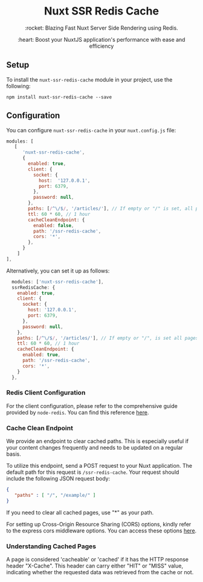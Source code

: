 <h1 align="center">Nuxt SSR Redis Cache</h1>

<p align="center">:rocket: Blazing Fast Nuxt Server Side Rendering using Redis. </p>

<p align="center">:heart: Boost your NuxtJS application's performance with ease and efficiency</p>

## Setup

To install the `nuxt-ssr-redis-cache` module in your project, use the following:

```
npm install nuxt-ssr-redis-cache --save
```

## Configuration

You can configure `nuxt-ssr-redis-cache` in your `nuxt.config.js` file:

```js
modules: [
   [
      'nuxt-ssr-redis-cache',
      {
        enabled: true,
        client: {
          socket: {
            host:  '127.0.0.1',
            port: 6379,
          },
          password: null,
        },
        paths: [/^\/$/, '/articles/'], // If empty or "/" is set, all pages will be cached
        ttl: 60 * 60, // 1 hour
        cacheCleanEndpoint: {
          enabled: false, 
          path: '/ssr-redis-cache',
          cors: '*',
        },
      }
    ]
],
```

Alternatively, you can set it up as follows:

```js
  modules: ['nuxt-ssr-redis-cache'],
  ssrRedisCache: {
    enabled: true,
    client: {
      socket: {
        host: '127.0.0.1',
        port: 6379,
      },
      password: null,
    },
    paths: [/^\/$/, '/articles/'], // If empty or "/", is set all pages will be cached
    ttl: 60 * 60, // 1 hour
    cacheCleanEndpoint: {
      enabled: true, 
      path: '/ssr-redis-cache',
      cors: '*',
    }
  },
```

### Redis Client Configuration

For the client configuration, please refer to the comprehensive guide provided by `node-redis`. You can find this reference [here](https://github.com/redis/node-redis/blob/master/docs/client-configuration.md).

### Cache Clean Endpoint

We provide an endpoint to clear cached paths. This is especially useful if your content changes frequently and needs to be updated on a regular basis.

To utilize this endpoint, send a POST request to your Nuxt application. The default path for this request is `/ssr-redis-cache`. Your request should include the following JSON request body:

```json
{
   "paths" : [ "/", "/example/" ]
}
```

If you need to clear all cached pages, use "*" as your path.

For setting up Cross-Origin Resource Sharing (CORS) options, kindly refer to the express cors middleware options. You can access these options [here](https://expressjs.com/en/resources/middleware/cors.html).

### Understanding Cached Pages

A page is considered 'cacheable' or 'cached' if it has the HTTP response header "X-Cache". This header can carry either "HIT" or "MISS" value, indicating whether the requested data was retrieved from the cache or not.
